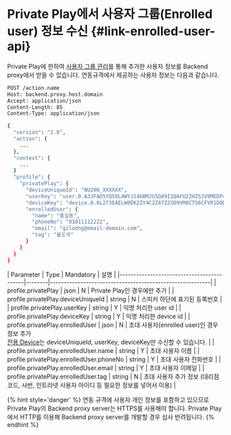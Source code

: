 Private Play에서 사용자 그룹(Enrolled user) 정보 수신 {#link-enrolled-user-api}
===========================

Private Play에 한하여 [사용자 그룹 관리](/work-with-nugu-biz/manage-enrolled-user.html#manage-enrolled-user)를 통해 추가한 사용자 정보를 Backend proxy에서 받을 수 있습니다. 연동규격에서 제공하는 사용자 정보는 다음과 같습니다. 


```bash
POST /action.name
Host: backend.proxy.host.domain
Accept: application/json
Content-Length: 85
Content-Type: application/json

{
  "version": "2.0",
  "action": {
    ...
  },
  "context": {
    ...
  }
  "profile": {
    "privatePlay": {
      "deviceUniqueId": "NU200_XXXXXX",
      "userKey": "user.0.A3JFAD5YQ59L4WYJ146BMJG5Q49I1QAFU22HZSJV9MEDP46KNFDF05YNPAY1P22G",
      "deviceKey": "device.0.6L273EAELW0EK2ZY4C2Z47Z2SD9VM8CTS6CFVR1DQD355W6ZUD92L01ZIQXPRRSD",
      "enrolledUser": {
        "name": "홍길동",
        "phoneNo": "01011112222",
        "email": "gilodng@email-domain.com",
        "tag": "율도국"
      }
    }
  }
}  
```

| Parameter                                 | Type   |  Mandatory |                                         설명 |
|-------------------------------------------|--------|----------------------------------------------------------|
| profile.privatePlay                       | json   | N          | Private Play인 경우에만 추가                    |
| profile.privatePlay.deviceUniqueId        | string | N          | 스피커 하단에 표기된 등록번호                      |
| profile.privatePlay.userKey               | string | Y          | 익명 처리한 user id                            |
| profile.privatePlay.deviceKey             | string | Y          | 익명 처리한 device id                          |
| profile.privatePlay.enrolledUser          | json   | N          | 초대 사용자(enrolled user)인 경우 정보 추가 <br> [전용 Device](/work-with-nugu-biz/manage-shared-device.html#manage-shared-device)는 deviceUniqueId, userKey, deviceKey만 수신할 수 있습니다. |
| profile.privatePlay.enrolledUser.name     | string | Y          | 초대 사용자 이름                                |
| profile.privatePlay.enrolledUser.phoneNo  | string | Y          | 초대 사용자 전화번호                             |
| profile.privatePlay.enrolledUser.email    | string | Y          | 초대 사용자 이메일                               | 
| profile.privatePlay.enrolledUser.tag      | string | N          | 초대 사용자 추가 정보 (대리점 코드, 사번, 인트라넷 사용자 아이디 등 필요한 정보를 넣어서 이용) |

{% hint style='danger' %}
연동 규격에 사용자 개인 정보를 포함하고 있으므로 Private Play의 Backend proxy server는 HTTPS를 사용해야 합니다.
Private Play에서 HTTP를 이용해 Backend proxy server를 개발할 경우 심사 반려됩니다. 
{% endhint %}
